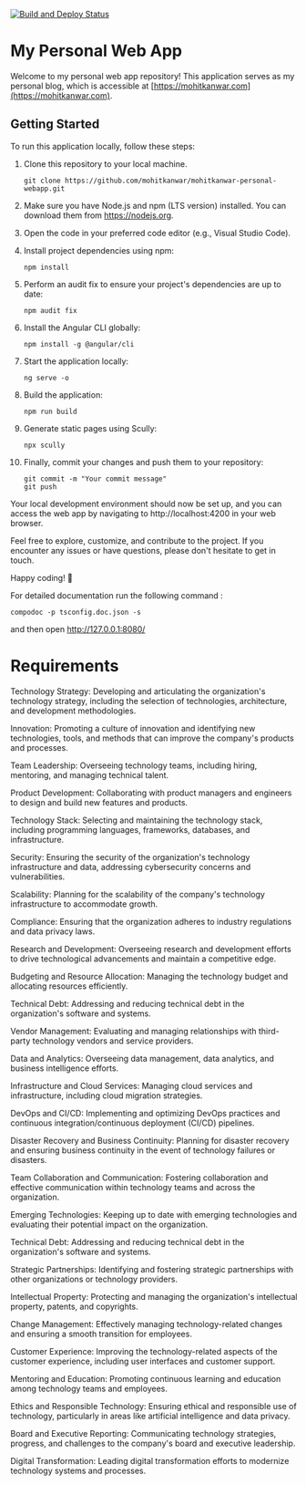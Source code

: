 [![Build and Deploy Status](https://github.com/mohitkanwar/mohitkanwar-personal-webapp/actions/workflows/build-and-deploy.yml/badge.svg?branch=main)](https://github.com/mohitkanwar/mohitkanwar-personal-webapp/actions/workflows/build-and-deploy.yml)

# My Personal Web App

Welcome to my personal web app repository! This application serves as my personal blog, which is accessible at [https://mohitkanwar.com](https://mohitkanwar.com).

## Getting Started

To run this application locally, follow these steps:

1. Clone this repository to your local machine.

   ```shell
   git clone https://github.com/mohitkanwar/mohitkanwar-personal-webapp.git

1. Make sure you have Node.js and npm (LTS version) installed. You can download them from https://nodejs.org.

1. Open the code in your preferred code editor (e.g., Visual Studio Code).

1. Install project dependencies using npm:
    ```shell 
    npm install
    ```
1. Perform an audit fix to ensure your project's dependencies are up to date:
    ```shell 
    npm audit fix
    ```
1. Install the Angular CLI globally:
    ```shell
    npm install -g @angular/cli
    ```
1. Start the application locally:
    ```shell
    ng serve -o
    ```
1.  Build the application:
    ```shell
    npm run build
    ```
1. Generate static pages using Scully:
    ```shell
    npx scully
    ```
1. Finally, commit your changes and push them to your repository:
    ```shell
    git commit -m "Your commit message"
    git push

    ```

Your local development environment should now be set up, and you can access the web app by navigating to http://localhost:4200 in your web browser.

Feel free to explore, customize, and contribute to the project. If you encounter any issues or have questions, please don't hesitate to get in touch.

Happy coding! 🚀

For detailed documentation run the following command :
```shell
compodoc -p tsconfig.doc.json -s
```
and then open http://127.0.0.1:8080/

# Requirements
Technology Strategy: Developing and articulating the organization's technology strategy, including the selection of technologies, architecture, and development methodologies.

Innovation: Promoting a culture of innovation and identifying new technologies, tools, and methods that can improve the company's products and processes.

Team Leadership: Overseeing technology teams, including hiring, mentoring, and managing technical talent.

Product Development: Collaborating with product managers and engineers to design and build new features and products.

Technology Stack: Selecting and maintaining the technology stack, including programming languages, frameworks, databases, and infrastructure.

Security: Ensuring the security of the organization's technology infrastructure and data, addressing cybersecurity concerns and vulnerabilities.

Scalability: Planning for the scalability of the company's technology infrastructure to accommodate growth.

Compliance: Ensuring that the organization adheres to industry regulations and data privacy laws.

Research and Development: Overseeing research and development efforts to drive technological advancements and maintain a competitive edge.

Budgeting and Resource Allocation: Managing the technology budget and allocating resources efficiently.

Technical Debt: Addressing and reducing technical debt in the organization's software and systems.

Vendor Management: Evaluating and managing relationships with third-party technology vendors and service providers.

Data and Analytics: Overseeing data management, data analytics, and business intelligence efforts.

Infrastructure and Cloud Services: Managing cloud services and infrastructure, including cloud migration strategies.

DevOps and CI/CD: Implementing and optimizing DevOps practices and continuous integration/continuous deployment (CI/CD) pipelines.

Disaster Recovery and Business Continuity: Planning for disaster recovery and ensuring business continuity in the event of technology failures or disasters.

Team Collaboration and Communication: Fostering collaboration and effective communication within technology teams and across the organization.

Emerging Technologies: Keeping up to date with emerging technologies and evaluating their potential impact on the organization.

Technical Debt: Addressing and reducing technical debt in the organization's software and systems.

Strategic Partnerships: Identifying and fostering strategic partnerships with other organizations or technology providers.

Intellectual Property: Protecting and managing the organization's intellectual property, patents, and copyrights.

Change Management: Effectively managing technology-related changes and ensuring a smooth transition for employees.

Customer Experience: Improving the technology-related aspects of the customer experience, including user interfaces and customer support.

Mentoring and Education: Promoting continuous learning and education among technology teams and employees.

Ethics and Responsible Technology: Ensuring ethical and responsible use of technology, particularly in areas like artificial intelligence and data privacy.

Board and Executive Reporting: Communicating technology strategies, progress, and challenges to the company's board and executive leadership.

Digital Transformation: Leading digital transformation efforts to modernize technology systems and processes.